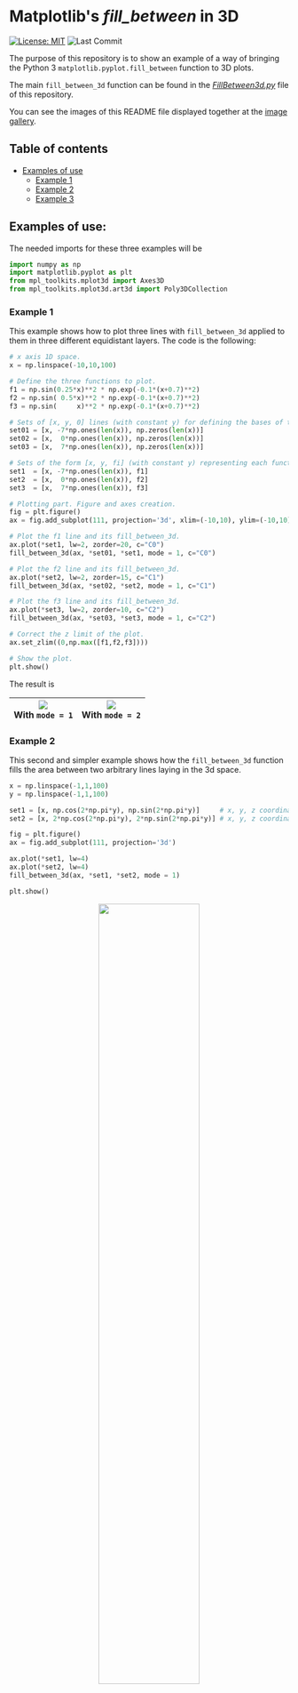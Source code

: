 # Matplotlib's _fill_between_ in 3D

[![License: MIT](https://img.shields.io/badge/License-MIT-brightgreen.svg)](https://github.com/artmenlope/matplotlib-fill_between-in-3D/blob/master/LICENSE.md)
![Last Commit](https://img.shields.io/github/last-commit/artmenlope/matplotlib-fill_between-in-3D)

The purpose of this repository is to show an example of a way of bringing the Python 3 `matplotlib.pyplot.fill_between` function to 3D plots.

The main `fill_between_3d` function can be found in the [_FillBetween3d.py_](https://github.com/artmenlope/matplotlib-fill_between-in-3D/blob/master/FillBetween3d.py) file of this repository. 

You can see the images of this README file displayed together at the [image gallery](https://github.com/artmenlope/matplotlib-fill_between-in-3D/blob/master/images/gallery.md).

## Table of contents
* [Examples of use](#Examples-of-use)
  * [Example 1](#Example-1)
  * [Example 2](#Example-2)
  * [Example 3](#Example-3)
  


## Examples of use:

The needed imports for these three examples will be
```python
import numpy as np
import matplotlib.pyplot as plt
from mpl_toolkits.mplot3d import Axes3D
from mpl_toolkits.mplot3d.art3d import Poly3DCollection
```

### Example 1

This example shows how to plot three lines with `fill_between_3d` applied to them in three different equidistant layers. The code is the following:

```python
# x axis 1D space.
x = np.linspace(-10,10,100)

# Define the three functions to plot.
f1 = np.sin(0.25*x)**2 * np.exp(-0.1*(x+0.7)**2) 
f2 = np.sin( 0.5*x)**2 * np.exp(-0.1*(x+0.7)**2)
f3 = np.sin(     x)**2 * np.exp(-0.1*(x+0.7)**2)

# Sets of [x, y, 0] lines (with constant y) for defining the bases of the polygons.
set01 = [x, -7*np.ones(len(x)), np.zeros(len(x))]
set02 = [x,  0*np.ones(len(x)), np.zeros(len(x))]
set03 = [x,  7*np.ones(len(x)), np.zeros(len(x))]

# Sets of the form [x, y, fi] (with constant y) representing each function 3D line.
set1  = [x, -7*np.ones(len(x)), f1]
set2  = [x,  0*np.ones(len(x)), f2]
set3  = [x,  7*np.ones(len(x)), f3]

# Plotting part. Figure and axes creation.
fig = plt.figure()
ax = fig.add_subplot(111, projection='3d', xlim=(-10,10), ylim=(-10,10))

# Plot the f1 line and its fill_between_3d.
ax.plot(*set1, lw=2, zorder=20, c="C0")
fill_between_3d(ax, *set01, *set1, mode = 1, c="C0")

# Plot the f2 line and its fill_between_3d.
ax.plot(*set2, lw=2, zorder=15, c="C1")
fill_between_3d(ax, *set02, *set2, mode = 1, c="C1")

# Plot the f3 line and its fill_between_3d.
ax.plot(*set3, lw=2, zorder=10, c="C2")
fill_between_3d(ax, *set03, *set3, mode = 1, c="C2")

# Correct the z limit of the plot.
ax.set_zlim((0,np.max([f1,f2,f3])))

# Show the plot.
plt.show()
```

The result is


![](https://github.com/artmenlope/matplotlib-fill_between-in-3D/blob/master/images/example1.svg) <br> With `mode = 1`|  ![](https://github.com/artmenlope/matplotlib-fill_between-in-3D/blob/master/images/example1b.svg) <br> With `mode = 2`
| :-------------: | :-------------: |



### Example 2

This second and simpler example shows how the `fill_between_3d` function fills the area between two arbitrary lines laying in the 3d space.

```python
x = np.linspace(-1,1,100)
y = np.linspace(-1,1,100)

set1 = [x, np.cos(2*np.pi*y), np.sin(2*np.pi*y)]     # x, y, z coordinates of the first line (x1, y1, z1)
set2 = [x, 2*np.cos(2*np.pi*y), 2*np.sin(2*np.pi*y)] # x, y, z coordinates of the second line (x2, y2, z2)

fig = plt.figure()
ax = fig.add_subplot(111, projection='3d')

ax.plot(*set1, lw=4)
ax.plot(*set2, lw=4)
fill_between_3d(ax, *set1, *set2, mode = 1)

plt.show()
``` 

<p align="center">
<img src="https://github.com/artmenlope/matplotlib-fill_between-in-3D/blob/master/images/example2.svg" width="60%">
</p>

### Example 3

This function can also be used to fill the area between two lines like the matplotlib's `fill_between` function does in 2D plots but with 3D lines.

```python
x = np.linspace(-2,2,100)
y = np.linspace(-2,2,100)

set1 = [x, np.zeros(len(x)), np.exp(-(x-0.5)**2)]
set2 = [x, np.zeros(len(x)), 0.5*np.exp(-(x)**2)]

fig = plt.figure()
ax = fig.add_subplot(111, projection='3d')

ax.plot(*set1, lw=4)
ax.plot(*set2, lw=4)
fill_between_3d(ax, *set1, *set2, mode = 1)

plt.show()
```

<p align="center">
<img src="https://github.com/artmenlope/matplotlib-fill_between-in-3D/blob/master/images/example3.svg" width="60%">
</p>

Adding 

```python
X, Y = np.meshgrid(x, y)
Z = 0.5*np.exp(-(X**2+Y**2))

ax.plot_surface(X, Y, Z, color='darkorange', alpha=0.8)
```
to the code of this example results in: 

<p align="center">
<img src="https://github.com/artmenlope/matplotlib-fill_between-in-3D/blob/master/images/example3b.svg" width="60%">
</p>

---
